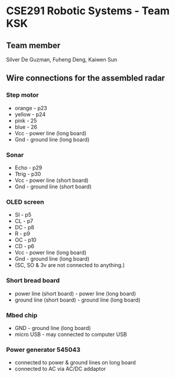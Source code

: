 # CSE291 Robotic Systems - Team KSK

## Team member
Silver De Guzman, Fuheng Deng, Kaiwen Sun

## Wire connections for the assembled radar

### Step motor

* orange - p23
* yellow - p24
* pink - 25
* blue - 26
* Vcc - power line (long board)
* Gnd - ground line (long board)

### Sonar

* Echo - p29
* Ttrig - p30
* Vcc - power line (short board)
* Gnd - ground line (short board)

### OLED screen

* SI - p5
* CL - p7
* DC - p8
* R - p9
* OC - p10
* CD - p6
* Vcc - power line (long board)
* Gnd - ground line (long board)
* (SC, SO & 3v are not connected to anything.)

### Short bread board

* power line (short board) - power line (long board)
* ground line (short board) - ground line (long board)

### Mbed chip

* GND - ground line (long board)
* micro USB - may connected to computer USB

### Power generator 545043

* connected to power & ground lines on long board
* connected to AC via AC/DC addaptor
